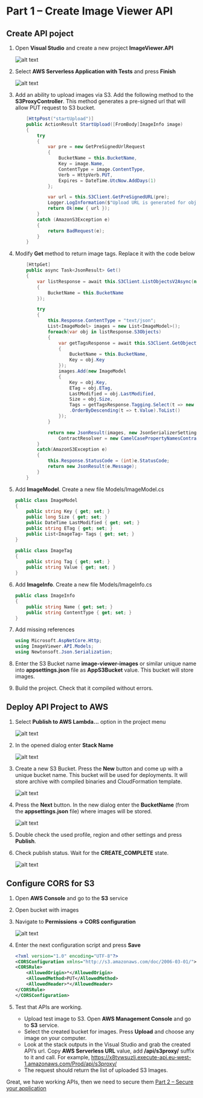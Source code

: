 # Part 1 – Create Image Viewer API

## Create API poject

1. Open **Visual Studio** and create a new project **ImageViewer.API**

    ![alt text](1.png)

2. Select **AWS Serverless Application with Tests** and press **Finish**

    ![alt text](2.png)

3. Add an ability to upload images via S3. Add the following method to the **S3ProxyController**. This method generates a pre-signed url that will allow PUT request to S3 bucket.

    ```c#
        [HttpPost("startUpload")]
        public ActionResult StartUpload([FromBody]ImageInfo image)
        {
            try
            {
                var pre = new GetPreSignedUrlRequest
                {
                    BucketName = this.BucketName,
                    Key = image.Name,
                    ContentType = image.ContentType,
                    Verb = HttpVerb.PUT,
                    Expires = DateTime.UtcNow.AddDays(1)
                };

                var url = this.S3Client.GetPreSignedURL(pre);
                Logger.LogInformation($"Upload URL is generated for object {image.Name} to bucket {this.BucketName}.");
                return Ok(new { url });
            }
            catch (AmazonS3Exception e)
            {
                return BadRequest(e);
            }
        }
    ```

4. Modify **Get** method to return image tags. Replace it with the code below

    ```c#
        [HttpGet]
        public async Task<JsonResult> Get()
        {
            var listResponse = await this.S3Client.ListObjectsV2Async(new ListObjectsV2Request
            {
                BucketName = this.BucketName
            });

            try
            {
                this.Response.ContentType = "text/json";
                List<ImageModel> images = new List<ImageModel>();
                foreach(var obj in listResponse.S3Objects)
                {
                    var getTagsResponse = await this.S3Client.GetObjectTaggingAsync(new GetObjectTaggingRequest
                    {
                        BucketName = this.BucketName,
                        Key = obj.Key
                    });
                    images.Add(new ImageModel
                    {
                        Key = obj.Key,
                        ETag = obj.ETag,
                        LastModified = obj.LastModified,
                        Size = obj.Size,
                        Tags = getTagsResponse.Tagging.Select(t => new ImageTag { Tag = t.Key, Value = t.Value })
                        .OrderByDescending(t => t.Value).ToList()
                    });
                }

                return new JsonResult(images, new JsonSerializerSettings { Formatting = Formatting.Indented,
                    ContractResolver = new CamelCasePropertyNamesContractResolver() });
            }
            catch(AmazonS3Exception e)
            {
                this.Response.StatusCode = (int)e.StatusCode;
                return new JsonResult(e.Message);
            }
        }
    ```

5. Add **ImageModel**. Create a new file Models/ImageModel.cs

    ```c#
    public class ImageModel
    {
        public string Key { get; set; }
        public long Size { get; set; }
        public DateTime LastModified { get; set; }
        public string ETag { get; set; }
        public List<ImageTag> Tags { get; set; }
    }

    public class ImageTag
    {
        public string Tag { get; set; }
        public string Value { get; set; }
    }
    ```

6. Add **ImageInfo**. Create a new file Models/ImageInfo.cs

    ```c#
    public class ImageInfo
    {
        public string Name { get; set; }
        public string ContentType { get; set; }
    }
    ```

7. Add missing references

    ```c#
    using Microsoft.AspNetCore.Http;
    using ImageViewer.API.Models;
    using Newtonsoft.Json.Serialization;
    ```

8. Enter the S3 Bucket name **image-viewer-images** or similar unique name into **appsettings.json** file as **AppS3Bucket** value. This bucket will store images.
9. Build the project. Check that it compiled without errors.

## Deploy API Project to AWS

1. Select **Publish to AWS Lambda...** option in the project menu

    ![alt text](3.png)

2. In the opened dialog enter **Stack Name**

    ![alt text](4.png)

3. Create a new S3 Bucket. Press the **New** button and come up with a unique bucket name. This bucket will be used for deployments. It will store archive with compiled binaries and CloudFormation template.

    ![alt text](5.png)

4. Press the **Next** button. In the new dialog enter the **BucketName** (from the **appsettings.json** file) where images will be stored.

    ![alt text](6.png)

5. Double check the used profile, region and other settings and press **Publish**.
6. Check publish status. Wait for the **CREATE_COMPLETE** state.

    ![alt text](7.png)

## Configure CORS for S3

1. Open **AWS Console** and go to the **S3** service
2. Open bucket with images
3. Navigate to **Permissions -> CORS configuration**

    ![alt text](8.png)

4. Enter the next configuration script and press **Save**

    ```xml
    <?xml version="1.0" encoding="UTF-8"?>
    <CORSConfiguration xmlns="http://s3.amazonaws.com/doc/2006-03-01/">
    <CORSRule>
        <AllowedOrigin>*</AllowedOrigin>
        <AllowedMethod>PUT</AllowedMethod>
        <AllowedHeader>*</AllowedHeader>
    </CORSRule>
    </CORSConfiguration>
    ```

5. Test that APIs are working.

    - Upload test image to S3. Open **AWS Management Console** and go to **S3** service.
    - Select the created bucket for images. Press **Upload** and choose any image on your computer.
    - Look at the stack outputs in the Visual Studio and grab the created API’s url. Copy **AWS Serverless URL** value, add **/api/s3proxy/** suffix to it and call. For example, <https://x8tvwsuzlj.execute-api.eu-west-1.amazonaws.com/Prod/api/s3proxy/>
    - The request should return the list of uploaded S3 Images.

Great, we have working APIs, then we need to secure them [Part 2 – Secure your application](../part2/part.md)
